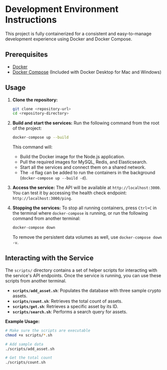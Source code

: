 # Development Environment Instructions

This project is fully containerized for a consistent and easy-to-manage development experience using Docker and Docker Compose.

## Prerequisites

- [Docker](https://docs.docker.com/get-docker/)
- [Docker Compose](https://docs.docker.com/compose/install/) (Included with Docker Desktop for Mac and Windows)

## Usage

1.  **Clone the repository:**
    ```sh
    git clone <repository-url>
    cd <repository-directory>
    ```

2.  **Build and start the services:**
    Run the following command from the root of the project:
    ```sh
    docker-compose up --build
    ```
    This command will:
    - Build the Docker image for the Node.js application.
    - Pull the required images for MySQL, Redis, and Elasticsearch.
    - Start all the services and connect them on a shared network.
    - The `-d` flag can be added to run the containers in the background (`docker-compose up --build -d`).

3.  **Access the service:**
    The API will be available at `http://localhost:3000`. You can test it by accessing the health check endpoint: `http://localhost:3000/ping`.

4.  **Stopping the services:**
    To stop all running containers, press `Ctrl+C` in the terminal where `docker-compose` is running, or run the following command from another terminal:
    ```sh
    docker-compose down
    ```
    To remove the persistent data volumes as well, use `docker-compose down -v`.

## Interacting with the Service

The `scripts/` directory contains a set of helper scripts for interacting with the service's API endpoints. Once the service is running, you can use these scripts from another terminal.

- **`scripts/add_asset.sh`**: Populates the database with three sample crypto assets.
- **`scripts/count.sh`**: Retrieves the total count of assets.
- **`scripts/get.sh`**: Retrieves a specific asset by its ID.
- **`scripts/search.sh`**: Performs a search query for assets.

**Example Usage:**

```sh
# Make sure the scripts are executable
chmod +x scripts/*.sh

# Add sample data
./scripts/add_asset.sh

# Get the total count
./scripts/count.sh
```
